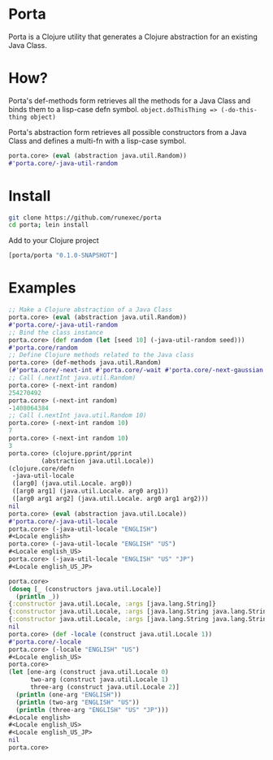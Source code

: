 Porta
=====

Porta is a Clojure utility that generates a Clojure abstraction
for an existing Java Class.

How?
=====

Porta's def-methods form retrieves all the methods for a Java
Class and binds them to a lisp-case defn symbol.
```object.doThisThing => (-do-this-thing object)```

Porta's abstraction form retrieves all possible constructors
from a Java Class and defines a multi-fn with a lisp-case symbol.
```clojure
porta.core> (eval (abstraction java.util.Random))
#'porta.core/-java-util-random
```

Install
=====

```bash
git clone https://github.com/runexec/porta
cd porta; lein install
```

Add to your Clojure project
```clojure
[porta/porta "0.1.0-SNAPSHOT"]
```

Examples
=====

```clojure
;; Make a Clojure abstraction of a Java Class
porta.core> (eval (abstraction java.util.Random))
#'porta.core/-java-util-random
;; Bind the class instance
porta.core> (def random (let [seed 10] (-java-util-random seed)))
#'porta.core/random
;; Define Clojure methods related to the Java class
porta.core> (def-methods java.util.Random)
(#'porta.core/-next-int #'porta.core/-wait #'porta.core/-next-gaussian #'porta.core/-set-seed #'porta.core/-next-long #'porta.core/-notify-all #'porta.core/-equals #'porta.core/-next-float #'porta.core/-get-class #'porta.core/-notify #'porta.core/-to-string #'porta.core/-next-boolean #'porta.core/-next-bytes #'porta.core/-next-double #'porta.core/-hash-code)
;; Call (.nextInt java.util.Random)
porta.core> (-next-int random)
254270492
porta.core> (-next-int random)
-1408064384
;; Call (.nextInt java.util.Random 10)
porta.core> (-next-int random 10)
7
porta.core> (-next-int random 10)
3
porta.core> (clojure.pprint/pprint
	     (abstraction java.util.Locale))
(clojure.core/defn
 -java-util-locale
 ([arg0] (java.util.Locale. arg0))
 ([arg0 arg1] (java.util.Locale. arg0 arg1))
 ([arg0 arg1 arg2] (java.util.Locale. arg0 arg1 arg2)))
nil
porta.core> (eval (abstraction java.util.Locale))
#'porta.core/-java-util-locale
porta.core> (-java-util-locale "ENGLISH")
#<Locale english>
porta.core> (-java-util-locale "ENGLISH" "US")
#<Locale english_US>
porta.core> (-java-util-locale "ENGLISH" "US" "JP")
#<Locale english_US_JP>

porta.core>
(doseq [_ (constructors java.util.Locale)] 
  (println _))
{:constructor java.util.Locale, :args [java.lang.String]}
{:constructor java.util.Locale, :args [java.lang.String java.lang.String]}
{:constructor java.util.Locale, :args [java.lang.String java.lang.String java.lang.String]}
nil
porta.core> (def -locale (construct java.util.Locale 1))
#'porta.core/-locale
porta.core> (-locale "ENGLISH" "US")
#<Locale english_US>
porta.core> 
(let [one-arg (construct java.util.Locale 0)
      two-arg (construct java.util.Locale 1)
      three-arg (construct java.util.Locale 2)]
  (println (one-arg "ENGLISH"))
  (println (two-arg "ENGLISH" "US"))
  (println (three-arg "ENGLISH" "US" "JP")))
#<Locale english>
#<Locale english_US>
#<Locale english_US_JP>
nil
porta.core> 

```
